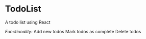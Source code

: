 # TodoList
A todo list using React


*Functionality:*
Add new todos
Mark todos as complete
Delete todos
